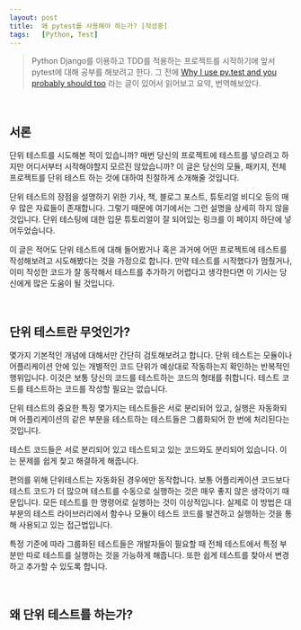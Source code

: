 ```yaml
---
layout: post
title:  왜 pytest를 사용해야 하는가? [작성중]
tags:   [Python, Test]
---
```


> Python Django를 이용하고 TDD를 적용하는 프로젝트를 시작하기에 앞서 pytest에 대해 공부를 해보려고 한다. 그 전에 [Why I use py.test and you probably should too](http://halfcooked.com/presentations/pyconau2013/why_I_use_pytest.html) 라는 글이 있어서 읽어보고 요약, 번역해보았다.  

<br/>  

## 서론  

단위 테스트를 시도해본 적이 있습니까? 매번 당신의 프로젝트에 테스트를 넣으려고 하지만 어디서부터 시작해야할지 모르진 않았습니까? 이 글은 당신의 모듈, 패키지, 전체 프로젝트를 단위 테스트 하는 것에 대하여 친절하게 소개해줄 것입니다.  

단위 테스트의 장점을 설명하기 위한 기사, 책, 블로그 포스트, 튜토리얼 비디오 등의 매우 많은 자료들이 존재합니다. 그렇기 때문에 여기에서는 그런 설명을 상세히 하지 않을 것입니다. 단위 테스팅에 대한 입문 튜토리얼이 잘 되어있는 링크를 이 페이지 하단에 넣어두었습니다.  

이 글은 적어도 단위 테스트에 대해 들어봤거나 혹은 과거에 어떤 프로젝트에 테스트를 작성해보려고 시도해봤다는 것을 가정으로 합니다. 만약 테스트를 시작했다가 멈췄거나, 이미 작성한 코드가 잘 동작해서 테스트를 추가하기 어렵다고 생각한다면 이 기사는 당신에게 많은 도움이 될 것입니다.  

<br/>  

## 단위 테스트란 무엇인가?   

몇가지 기본적인 개념에 대해서만 간단히 검토해보려고 합니다. 단위 테스트는 모듈이나 어플리케이션 안에 있는 개별적인 코드 단위가 예상대로 작동하는지 확인하는 반복적인 행위입니다. 이것은 보통 당신의 코드를 테스트하는 코드의 형태를 취합니다. 테스트 코드를 테스트하는 코드를 작성할 필요는 없습니다.  

단위 테스트의 중요한 특징 몇가지는 테스트들은 서로 분리되어 있고, 실행은 자동화되며 어플리케이션의 같은 부분을 테스트하는 테스트들은 그룹화되어 한 번에 처리된다는 것입니다.    

테스트 코드들은 서로 분리되어 있고 테스트되고 있는 코드와도 분리되어 있습니다. 이는 문제를 쉽게 찾고 해결하게 해줍니다.  

편의를 위해 단위테스트는 자동화된 경우에만 동작합니다. 보통 어플리케이션 코드보다 테스트 코드가 더 많으며 테스트를 수동으로 실행하는 것은 매우 좋지 않은 생각이기 때문입니다. 모든 테스트를 한 명령어로 실행하는 것이 이상적입니다. 실제로 이 방법은 대부분의 테스트 라이브러리에서 함수나 모듈이 테스트 코드를 발견하고 실행하는 것을 통해 사용되고 있는 접근법입니다.  

특정 기준에 따라 그룹화된 테스트들은 개발자들이 필요할 때 전체 테스트에서 특정 부분만 따로 테스트를 실행하는 것을 가능하게 해줍니다. 또한 쉽게 테스트를 찾아서 변경하고 추가할 수 있도록 합니다.  

<br/>  

## 왜 단위 테스트를 하는가?  

